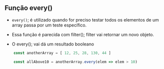 ## Função every()

* `every()`; é utilizado quando for preciso testar todos os elementos de um array passa por um teste específico.

* Essa função é parecida com filter(); filter vai retornar um novo objeto.

* O every(); vai dá um resultado booleano

```js
    const anotherArray = [ 12, 25, 28, 130, 44 ]

    const allAbove10 = anotherArray.every(elem => elem > 10)


```